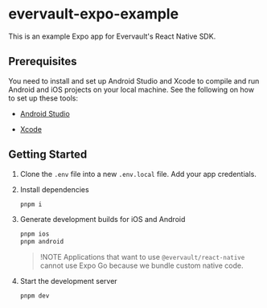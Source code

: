 # evervault-expo-example

This is an example Expo app for Evervault's React Native SDK.

## Prerequisites

You need to install and set up Android Studio and Xcode to compile and run Android and iOS projects on your local machine. See the following on how to set up these tools:

- [Android Studio](https://docs.expo.dev/get-started/set-up-your-environment/?platform=android&device=physical&mode=development-build&buildEnv=local#set-up-an-android-device-with-a-development-build)

- [Xcode](https://docs.expo.dev/get-started/set-up-your-environment/?platform=ios&device=physical&mode=development-build&buildEnv=local#set-up-an-ios-device-with-a-development-build)

## Getting Started

1. Clone the `.env` file into a new `.env.local` file. Add your app credentials.

1. Install dependencies

   ```bash
   pnpm i
   ```

1. Generate development builds for iOS and Android

   ```bash
   pnpm ios
   pnpm android
   ```

   > !NOTE
   > Applications that want to use `@evervault/react-native` cannot use Expo Go because we bundle custom native code.

1. Start the development server

   ```bash
   pnpm dev
   ```
